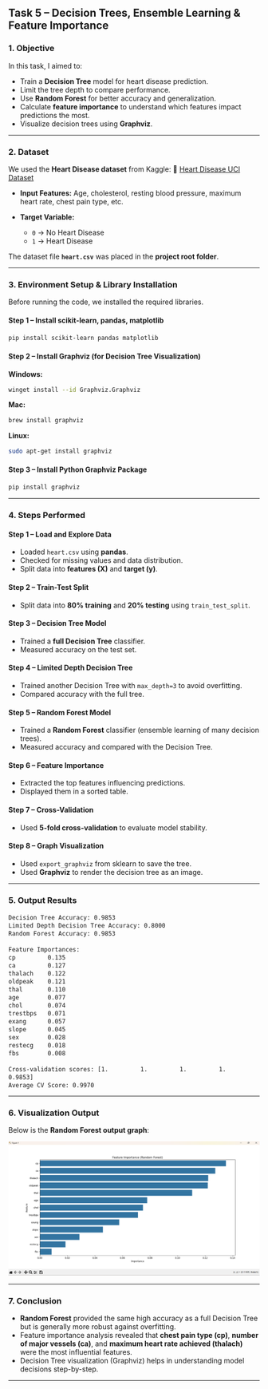

## **Task 5 – Decision Trees, Ensemble Learning & Feature Importance**

### **1. Objective**

In this task, I aimed to:

* Train a **Decision Tree** model for heart disease prediction.
* Limit the tree depth to compare performance.
* Use **Random Forest** for better accuracy and generalization.
* Calculate **feature importance** to understand which features impact predictions the most.
* Visualize decision trees using **Graphviz**.

---

### **2. Dataset**

We used the **Heart Disease dataset** from Kaggle:
🔗 [Heart Disease UCI Dataset](https://www.kaggle.com/datasets/johnsmith88/heart-disease-dataset)

* **Input Features:** Age, cholesterol, resting blood pressure, maximum heart rate, chest pain type, etc.
* **Target Variable:**

  * `0` → No Heart Disease
  * `1` → Heart Disease

The dataset file **`heart.csv`** was placed in the **project root folder**.

---

### **3. Environment Setup & Library Installation**

Before running the code, we installed the required libraries.

#### **Step 1 – Install scikit-learn, pandas, matplotlib**

```bash
pip install scikit-learn pandas matplotlib
```

#### **Step 2 – Install Graphviz (for Decision Tree Visualization)**

**Windows:**

```bash
winget install --id Graphviz.Graphviz
```

**Mac:**

```bash
brew install graphviz
```

**Linux:**

```bash
sudo apt-get install graphviz
```

#### **Step 3 – Install Python Graphviz Package**

```bash
pip install graphviz
```

---

### **4. Steps Performed**

#### **Step 1 – Load and Explore Data**

* Loaded `heart.csv` using **pandas**.
* Checked for missing values and data distribution.
* Split data into **features (X)** and **target (y)**.

#### **Step 2 – Train-Test Split**

* Split data into **80% training** and **20% testing** using `train_test_split`.

#### **Step 3 – Decision Tree Model**

* Trained a **full Decision Tree** classifier.
* Measured accuracy on the test set.

#### **Step 4 – Limited Depth Decision Tree**

* Trained another Decision Tree with `max_depth=3` to avoid overfitting.
* Compared accuracy with the full tree.

#### **Step 5 – Random Forest Model**

* Trained a **Random Forest** classifier (ensemble learning of many decision trees).
* Measured accuracy and compared with the Decision Tree.

#### **Step 6 – Feature Importance**

* Extracted the top features influencing predictions.
* Displayed them in a sorted table.

#### **Step 7 – Cross-Validation**

* Used **5-fold cross-validation** to evaluate model stability.

#### **Step 8 – Graph Visualization**

* Used `export_graphviz` from sklearn to save the tree.
* Used **Graphviz** to render the decision tree as an image.

---

### **5. Output Results**

```
Decision Tree Accuracy: 0.9853
Limited Depth Decision Tree Accuracy: 0.8000
Random Forest Accuracy: 0.9853

Feature Importances:
cp         0.135
ca         0.127
thalach    0.122
oldpeak    0.121
thal       0.110
age        0.077
chol       0.074
trestbps   0.071
exang      0.057
slope      0.045
sex        0.028
restecg    0.018
fbs        0.008

Cross-validation scores: [1.         1.         1.         1.         0.9853]
Average CV Score: 0.9970
```

---

### **6. Visualization Output**

Below is the **Random Forest output graph**:

![Random Forest](images/random_forest.png)

---

### **7. Conclusion**

* **Random Forest** provided the same high accuracy as a full Decision Tree but is generally more robust against overfitting.
* Feature importance analysis revealed that **chest pain type (cp)**, **number of major vessels (ca)**, and **maximum heart rate achieved (thalach)** were the most influential features.
* Decision Tree visualization (Graphviz) helps in understanding model decisions step-by-step.

---


